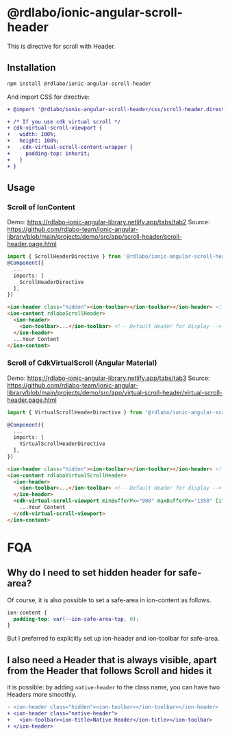 # @rdlabo/ionic-angular-scroll-header

This is directive for scroll with Header.

## Installation

```bash
npm install @rdlabo/ionic-angular-scroll-header
```

And import CSS for directive:
```diff
+ @import '@rdlabo/ionic-angular-scroll-header/css/scroll-header.directive.css';

+ /* If you use cdk virtual scroll */
+ cdk-virtual-scroll-viewport {
+   width: 100%;
+   height: 100%;
+   .cdk-virtual-scroll-content-wrapper {
+     padding-top: inherit;
+   }
+ }
```

## Usage

### Scroll of IonContent

Demo: https://rdlabo-ionic-angular-library.netlify.app/tabs/tab2
Source: https://github.com/rdlabo-team/ionic-angular-library/blob/main/projects/demo/src/app/scroll-header/scroll-header.page.html

```ts
import { ScrollHeaderDirective } from '@rdlabo/ionic-angular-scroll-header';
@Component({
  ...
  imports: [
    ScrollHeaderDirective
  ],
})
```

```html
<ion-header class="hidden"><ion-toolbar></ion-toolbar></ion-header> <!-- set hidden header for safe-area -->
<ion-content rdlaboScrollHeader>
  <ion-header>
    <ion-toolbar>...</ion-toolbar> <!-- Default Header for display -->
  </ion-header>
  ...Your Content
</ion-content>
```

### Scroll of CdkVirtualScroll (Angular Material)

Demo: https://rdlabo-ionic-angular-library.netlify.app/tabs/tab3
Source: https://github.com/rdlabo-team/ionic-angular-library/blob/main/projects/demo/src/app/virtual-scroll-header/virtual-scroll-header.page.html

```ts
import { VirtualScrollHeaderDirective } from '@rdlabo/ionic-angular-scroll-header';

@Component({
  ...
  imports: [
    VirtualScrollHeaderDirective
  ],
})
```

```html
<ion-header class="hidden"><ion-toolbar></ion-toolbar></ion-header> <!-- set hidden header for safe-area -->
<ion-content rdlaboVirtualScrollHeader>
  <ion-header>
    <ion-toolbar>...</ion-toolbar> <!-- Default Header for display -->
  </ion-header>
  <cdk-virtual-scroll-viewport minBufferPx="900" maxBufferPx="1350" [itemSize]="44" class="ion-content-scroll-host">
    ...Your Content
  </cdk-virtual-scroll-viewport>
</ion-content>
```

# FQA
## Why do I need to set hidden header for safe-area?
Of course, it is also possible to set a safe-area in ion-content as follows.

```css
ion-content {
  padding-top: var(--ion-safe-area-top, 0);
}
```

But I preferred to explicitly set up ion-header and ion-toolbar for safe-area.

## I also need a Header that is always visible, apart from the Header that follows Scroll and hides it

it is possible: by adding `native-header` to the class name, you can have two Headers more smoothly.

```diff
- <ion-header class="hidden"><ion-toolbar></ion-toolbar></ion-header>
+ <ion-header class="native-header">
+   <ion-toolbar><ion-title>Native Header</ion-title></ion-toolbar>
+ </ion-header>
```
